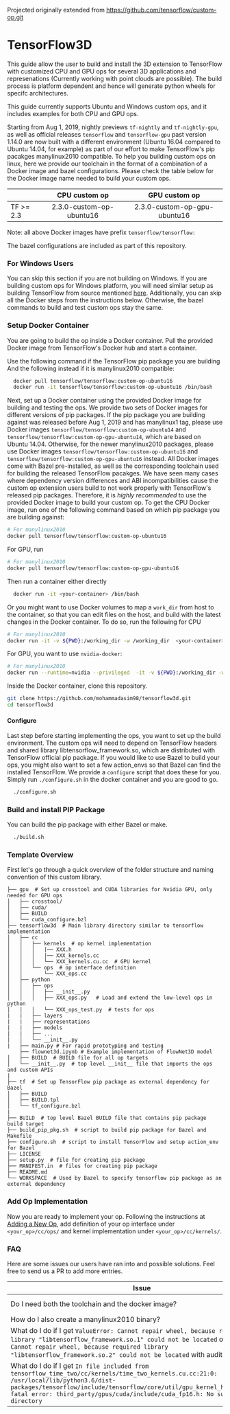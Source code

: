 Projected originally extended from https://github.com/tensorflow/custom-op.git

# TensorFlow3D
This guide allow the user to build and install the 3D extension to TensorFlow with customized CPU and GPU ops for several 3D applications and represenations (Currently working with point clouds are possible). The build process is platform dependent and hence will generate python wheels for specifc architectures. 

This guide currently supports Ubuntu and Windows custom ops, and it includes examples for both CPU and GPU ops.

Starting from Aug 1, 2019, nightly previews `tf-nightly` and `tf-nightly-gpu`, as well as
official releases `tensorflow` and `tensorflow-gpu` past version 1.14.0 are now built with a
different environment (Ubuntu 16.04 compared to Ubuntu 14.04, for example) as part of our effort to make TensorFlow's pip pacakges
manylinux2010 compatible. To help you building custom ops on linux, here we provide our toolchain in the format of a combination of a Docker image and bazel configurations.  Please check the table below for the Docker image name needed to build your custom ops.

|          |          CPU custom op          |          GPU custom op         |
|----------|:-------------------------------:|:------------------------------:|
| TF >= 2.3   |   2.3.0-custom-op-ubuntu16  |    2.3.0-custom-op-gpu-ubuntu16    |

Note: all above Docker images have prefix `tensorflow/tensorflow:`

The bazel configurations are included as part of this repository.


### For Windows Users
You can skip this section if you are not building on Windows. If you are building custom ops for Windows platform, you will need similar setup as building TensorFlow from source mentioned [here](https://www.tensorflow.org/install/source_windows). Additionally, you can skip all the Docker steps from the instructions below. Otherwise, the bazel commands to build and test custom ops stay the same.

### Setup Docker Container
You are going to build the op inside a Docker container. Pull the provided Docker image from TensorFlow's Docker hub and start a container.

Use the following command if the TensorFlow pip package you are building
And the following instead if it is manylinux2010 compatible:

```bash
  docker pull tensorflow/tensorflow:custom-op-ubuntu16
  docker run -it tensorflow/tensorflow:custom-op-ubuntu16 /bin/bash
```
Next, set up a Docker container using the provided Docker image for building and testing the ops. We provide two sets of Docker images for different versions of pip packages. If the pip package you are building against was released before Aug 1, 2019 and has manylinux1 tag, please use Docker images `tensorflow/tensorflow:custom-op-ubuntu14` and `tensorflow/tensorflow:custom-op-gpu-ubuntu14`, which are based on Ubuntu 14.04. Otherwise, for the newer manylinux2010 packages, please use Docker images `tensorflow/tensorflow:custom-op-ubuntu16` and `tensorflow/tensorflow:custom-op-gpu-ubuntu16` instead. All Docker images come with Bazel pre-installed, as well as the corresponding toolchain used for building the released TensorFlow pacakges. We have seen many cases where dependency version differences and ABI incompatibilities cause the custom op extension users build to not work properly with TensorFlow's released pip packages. Therefore, it is *highly recommended* to use the provided Docker image to build your custom op. To get the CPU Docker image, run one of the following command based on which pip package you are building against:
```bash
# For manylinux2010
docker pull tensorflow/tensorflow:custom-op-ubuntu16
```

For GPU, run 
```bash
# For manylinux2010
docker pull tensorflow/tensorflow:custom-op-gpu-ubuntu16
```
Then run a container either directly 
```bash
  docker run -it <your-container> /bin/bash
```
Or you might want to use Docker volumes to map a `work_dir` from host to the container, so that you can edit files on the host, and build with the latest changes in the Docker container. To do so, run the following for CPU
```bash
# For manylinux2010
docker run -it -v ${PWD}:/working_dir -w /working_dir  <your-container>
```

For GPU, you want to use `nvidia-docker`:
```bash
# For manylinux2010
docker run --runtime=nvidia --privileged  -it -v ${PWD}:/working_dir -w /working_dir  <your-container>

```
Inside the Docker container, clone this repository.
```bash
git clone https://github.com/mohammadasim98/tensorflow3d.git
cd tensorflow3d
```
#### Configure
Last step before starting implementing the ops, you want to set up the build environment. The custom ops will need to depend on TensorFlow headers and shared library libtensorflow_framework.so, which are distributed with TensorFlow official pip package. If you would like to use Bazel to build your ops, you might also want to set a few action_envs so that Bazel can find the installed TensorFlow. We provide a `configure` script that does these for you. Simply run `./configure.sh` in the docker container and you are good to go.
```bash
  ./configure.sh
```

### Build and install PIP Package
You can build the pip package with either Bazel or make.

```bash
  ./build.sh
```



### Template Overview
First let's go through a quick overview of the folder structure and naming convention of this custom library.
```
├── gpu  # Set up crosstool and CUDA libraries for Nvidia GPU, only needed for GPU ops
│   ├── crosstool/
│   ├── cuda/
│   ├── BUILD
│   └── cuda_configure.bzl
├── tensorflow3d  # Main library directory similar to tensorflow implementation
│   ├── cc
│   │   ├── kernels  # op kernel implementation
│   │   │   |── XXX.h
│   │   │   |── XXX_kernels.cc
│   │   │   └── XXX_kernels.cu.cc  # GPU kernel
│   │   └── ops  # op interface definition
│   │       └── XXX_ops.cc
│   ├── python
│   │   ├── ops
│   │   │   ├── __init__.py
│   │   │   ├── XXX_ops.py   # Load and extend the low-level ops in python
│   │   │   └── XXX_ops_test.py  # tests for ops
|   |   ├── layers
|   |   ├── representations
|   |   ├── models
|   |   ├── ...
│   │   └── __init__.py
|   ├── main.py # For rapid prototyping and testing
    ├── flownet3d.ipynb # Example implementation of FlowNet3D model
│   ├── BUILD  # BUILD file for all op targets
│   └── __init__.py  # top level __init__ file that imports the ops and custom APIs
|
├── tf  # Set up TensorFlow pip package as external dependency for Bazel
│   ├── BUILD
│   ├── BUILD.tpl
│   └── tf_configure.bzl
|
├── BUILD  # top level Bazel BUILD file that contains pip package build target
├── build_pip_pkg.sh  # script to build pip package for Bazel and Makefile
├── configure.sh  # script to install TensorFlow and setup action_env for Bazel
├── LICENSE
├── setup.py  # file for creating pip package
├── MANIFEST.in  # files for creating pip package
├── README.md
└── WORKSPACE  # Used by Bazel to specify tensorflow pip package as an external dependency

```




### Add Op Implementation
Now you are ready to implement your op. Following the instructions at [Adding a New Op](https://www.tensorflow.org/extend/adding_an_op), add definition of your op interface under `<your_op>/cc/ops/` and kernel implementation under `<your_op>/cc/kernels/`.


### FAQ

Here are some issues our users have ran into and possible solutions. Feel free to send us a PR to add more entries.


| Issue  |  How to? |
|---|---|
|  Do I need both the toolchain and the docker image? | Yes, you will need both to get the same setup we use to build TensorFlow's official pip package. |
|  How do I also create a manylinux2010 binary? | You can use [auditwheel](https://github.com/pypa/auditwheel) version 2.0.0 or newer.  |
|  What do I do if I get `ValueError: Cannot repair wheel, because required library "libtensorflow_framework.so.1" could not be located` or `ValueError: Cannot repair wheel, because required library "libtensorflow_framework.so.2" could not be located` with auditwheel? | Please see [this related issue](https://github.com/tensorflow/tensorflow/issues/31807).  |
| What do I do if I get `In file included from tensorflow_time_two/cc/kernels/time_two_kernels.cu.cc:21:0: /usr/local/lib/python3.6/dist-packages/tensorflow/include/tensorflow/core/util/gpu_kernel_helper.h:22:10: fatal error: third_party/gpus/cuda/include/cuda_fp16.h: No such file or directory` | Copy the CUDA header files to target directory. `mkdir -p /usr/local/lib/python3.6/dist-packages/tensorflow/include/third_party/gpus/cuda/include && cp -r /usr/local/cuda/targets/x86_64-linux/include/* /usr/local/lib/python3.6/dist-packages/tensorflow/include/third_party/gpus/cuda/include` |
